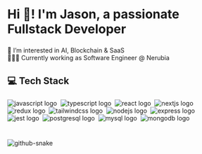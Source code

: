 <h1 align="left">Hi 👋! I'm Jason, a passionate Fullstack Developer</h1>

###

<p align="left">👀 I’m interested in AI, Blockchain & SaaS<br>👨🏻‍💻 Currently working as Software Engineer @ Nerubia</p>

###

<h2 align="left">💻 Tech Stack</h2>

###

<div align="left">
  <img src="https://img.shields.io/badge/JavaScript-F7DF1E?logo=javascript&logoColor=black&style=for-the-badge" height="" alt="javascript logo"  />
  <img width="" />
  <img src="https://img.shields.io/badge/TypeScript-3178C6?logo=typescript&logoColor=white&style=for-the-badge" height="" alt="typescript logo"  />
  <img width="" />
  <img src="https://img.shields.io/badge/React-61DAFB?logo=react&logoColor=black&style=for-the-badge" height="" alt="react logo"  />
  <img width="" />
  <img src="https://img.shields.io/badge/Next.js-000000?logo=nextdotjs&logoColor=white&style=for-the-badge" height="" alt="nextjs logo"  />
  <img width="" />
  <img src="https://img.shields.io/badge/Redux-764ABC?logo=redux&logoColor=white&style=for-the-badge" height="" alt="redux logo"  />
  <img width="" />
  <img src="https://img.shields.io/badge/Tailwind CSS-06B6D4?logo=tailwindcss&logoColor=black&style=for-the-badge" height="" alt="tailwindcss logo"  />
  <img width="" />
  <img src="https://img.shields.io/badge/Node.js-339933?logo=nodedotjs&logoColor=white&style=for-the-badge" height="" alt="nodejs logo"  />
  <img width="" />
  <img src="https://img.shields.io/badge/Express-000000?logo=express&logoColor=white&style=for-the-badge" height="" alt="express logo"  />
  <img width="" />
  <img src="https://img.shields.io/badge/Jest-C21325?logo=jest&logoColor=white&style=for-the-badge" height="" alt="jest logo"  />
  <img width="" />
  <img src="https://img.shields.io/badge/PostgreSQL-4169E1?logo=postgresql&logoColor=white&style=for-the-badge" height="" alt="postgresql logo"  />
  <img width="" />
  <img src="https://img.shields.io/badge/MySQL-4479A1?logo=mysql&logoColor=white&style=for-the-badge" height="" alt="mysql logo"  />
  <img width="" />
  <img src="https://img.shields.io/badge/MongoDB-47A248?logo=mongodb&logoColor=white&style=for-the-badge" height="" alt="mongodb logo"  />
</div>

###

<br clear="both">

<picture>
  <source media="(prefers-color-scheme: dark)" srcset="https://raw.githubusercontent.com/jatnerubia/jatnerubia/output/github-snake-dark.svg" />
  <source media="(prefers-color-scheme: light)" srcset="https://raw.githubusercontent.com/jatnerubia/jatnerubia/output/github-snake.svg" />
  <img alt="github-snake" src="https://raw.githubusercontent.com/jatnerubia/jatnerubia/output/github-snake.svg" />
</picture>

###
